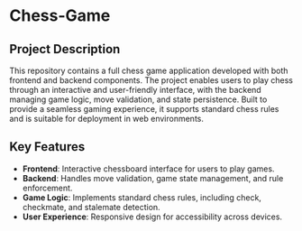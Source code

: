 # Chess-Game

## Project Description
This repository contains a full chess game application developed with both frontend and backend components. The project enables users to play chess through an interactive and user-friendly interface, with the backend managing game logic, move validation, and state persistence. Built to provide a seamless gaming experience, it supports standard chess rules and is suitable for deployment in web environments.

## Key Features
- **Frontend**: Interactive chessboard interface for users to play games.
- **Backend**: Handles move validation, game state management, and rule enforcement.
- **Game Logic**: Implements standard chess rules, including check, checkmate, and stalemate detection.
- **User Experience**: Responsive design for accessibility across devices.
